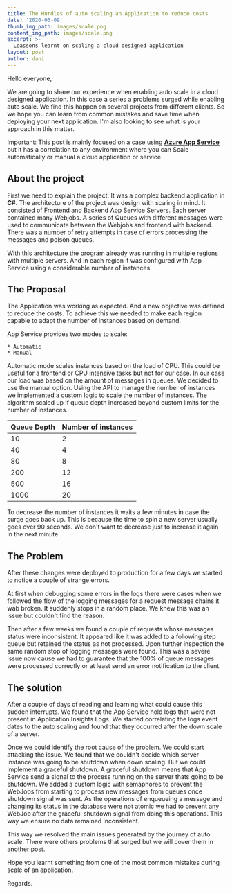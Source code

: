 ```yaml
---
title: The Hurdles of auto scaling an Application to reduce costs
date: '2020-03-09'
thumb_img_path: images/scale.png
content_img_path: images/scale.png
excerpt: >-
  Leassons learnt on scaling a cloud designed application
layout: post
author: dani
---
```


Hello everyone,

We are going to share our experience when enabling auto scale in a cloud designed application. In this case a series a problems surged while enabling auto scale. We find this happen on several projects from different clients. So we hope you can learn from common mistakes and save time when deploying your next application. I'm also looking to see what is your approach in this matter.

Important: This post is mainly focused on a case using <a href="https://azure.microsoft.com/en-us/services/app-service/" > **Azure App Service** </a> but it has a correlation to any environment where you can Scale automatically or manual a cloud application or service.

## About the project

First we need to explain the project. It was a complex backend application in **C#**. The architecture of the project was design with scaling in mind. It consisted of Frontend and Backend App Service Servers. Each server contained many Webjobs. A series of Queues with different messages were used to communicate between the Webjobs and frontend with backend. There was a number of retry attempts in case of errors processing the messages and poison queues.

With this architecture the program already was running in multiple regions with multiple servers. And in each region it was configured with App Service using a considerable number of instances.

## The Proposal

The Application was working as expected. And a new objective was defined to reduce the costs.
To achieve this we needed to make each region capable to adapt the number of instances based on demand.

App Service provides two modes to scale:

    * Automatic
    * Manual

  Automatic mode scales instances based on the load of CPU. This could be useful for a frontend or CPU intensive tasks but not for our case. In our case our load was based on the amount of messages in queues. We decided to use the manual option. Using the API to manage the number of instances we implemented a custom logic to scale the number of instances. The algorithm scaled up if queue depth increased beyond custom limits for the number of instances.

| Queue Depth | Number of instances |
| ----------- | ------------------- |
| 10          | 2                   |
| 40          | 4                   |
| 80          | 8                   |
| 200         | 12                  |
| 500         | 16                  |
| 1000        | 20                  |

To decrease the number of instances it waits a few minutes in case the surge goes back up. This is because the time to spin a new server usually goes over 90 seconds. We don't want to decrease just to increase it again in the next minute.

## The Problem

After these changes were deployed to production for a few days we started to notice a couple of strange errors.

At first when debugging some errors in the logs there were cases when we followed the flow of the logging messages for a request message chains it wab broken. It suddenly stops in a random place. We knew this was an issue but couldn't find the reason.

Then after a few weeks we found a couple of requests whose messages status were inconsistent. It appeared like it was added to a following step queue but retained the status as not processed. Upon further inspection the same random stop of logging messages were found. This was a severe issue now cause we had to guarantee that the 100% of queue messages were processed correctly or at least send an error notification to the client.

## The solution

After a couple of days of reading and learning what could cause this sudden interrupts. We found that the App Service hold logs that were not present in Application Insights Logs. We started correlating the logs event dates to the auto scaling and found that they occurred after the down scale of a server.

Once we could identify the root cause of the problem. We could start attacking the issue. We found that we couldn't decide which server instance was going to be shutdown when down scaling. But we could implement a graceful shutdown. A graceful shutdown means that App Service send a signal to the process running on the server thats going to be shutdown. We added a custom logic with semaphores to prevent the WebJobs from starting to process new messages from queues once shutdown signal was sent. As the operations of enqueueing a message and changing its status in the database were not atomic we had to prevent any WebJob after the graceful shutdown signal from doing this operations. This way we ensure no data remained inconsistent.

This way we resolved the main issues generated by the journey of auto scale. There were others problems that surged but we will cover them in another post.

Hope you learnt something from one of the most common mistakes during scale of an application.

Regards.